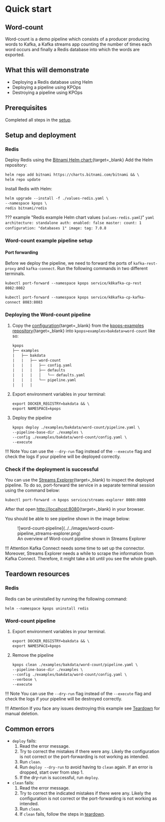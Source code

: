 # Quick start

## Word-count

Word-count is a demo pipeline which consists of a producer producing words to Kafka, a Kafka streams app counting the number of times each word occurs and finally a Redis database into which the words are exported.

## What this will demonstrate

- Deploying a Redis database using Helm
- Deploying a pipeline using KPOps
- Destroying a pipeline using KPOps

## Prerequisites

Completed all steps in the [setup](../setup).

## Setup and deployment

### Redis

Deploy Redis using the [Bitnami Helm chart:](https://artifacthub.io/packages/helm/bitnami/redis){target=_blank}
Add the Helm repository:

```shell
helm repo add bitnami https://charts.bitnami.com/bitnami && \
helm repo update
```

Install Redis with Helm:

```shell
helm upgrade --install -f ./values-redis.yaml \
--namespace kpops \
redis bitnami/redis
```

<!-- dprint-ignore-start -->

??? example "Redis example Helm chart values (`values-redis.yaml`)"
    ```yaml
    architecture: standalone
    auth:
      enabled: false
    master:
      count: 1
      configuration: "databases 1"
    image:
      tag: 7.0.8
    ```

<!-- dprint-ignore-end -->

### Word-count example pipeline setup

#### Port forwarding

Before we deploy the pipeline, we need to forward the ports of `kafka-rest-proxy` and `kafka-connect`.
Run the following commands in two different terminals.

```shell
kubectl port-forward --namespace kpops service/k8kafka-cp-rest 8082:8082
```

```shell
kubectl port-forward --namespace kpops service/k8kafka-cp-kafka-connect 8083:8083
```

### Deploying the Word-count pipeline

1. Copy the [configuration](https://github.com/bakdata/kpops-examples/tree/main/word-count/deployment/kpops){target=_blank} from the [kpops-examples repository](https://github.com/bakdata/kpops-examples/tree/main/word-count){target=_blank} into `kpops>examples>bakdata>word-count` like so:

   ```
   kpops
   ├── examples
   |   ├── bakdata
   |   |   ├── word-count
   |   |   |   ├── config.yaml
   |   |   |   ├── defaults
   |   |   |   │   └── defaults.yaml
   |   |   |   └── pipeline.yaml
   |   |   |
   ```

2. Export environment variables in your terminal:

   ```shell
   export DOCKER_REGISTRY=bakdata && \
   export NAMESPACE=kpops
   ```

3. Deploy the pipeline

   ```shell
   kpops deploy ./examples/bakdata/word-count/pipeline.yaml \
   --pipeline-base-dir ./examples \
   --config ./examples/bakdata/word-count/config.yaml \
   --execute
   ```

<!-- dprint-ignore-start -->

!!! Note
    You can use the `--dry-run` flag instead of the `--execute` flag and check the logs if your pipeline will be
    deployed correctly.

<!-- dprint-ignore-end -->

### Check if the deployment is successful

You can use the [Streams Explorer](https://github.com/bakdata/streams-explorer){target=_blank} to inspect the deployed pipeline.
To do so, port-forward the service in a separate terminal session using the command below:

```shell
kubectl port-forward -n kpops service/streams-explorer 8080:8080
```

After that open [http://localhost:8080](http://localhost:8080){target=_blank} in your browser.

You should be able to see pipeline shown in the image below:

<figure markdown>
  ![word-count-pipeline](../../images/word-count-pipeline_streams-explorer.png)
  <figcaption>An overview of Word-count pipeline shown in Streams Explorer</figcaption>
</figure>

<!-- dprint-ignore-start -->

!!! Attention
    Kafka Connect needs some time to set up the connector.
    Moreover, Streams Explorer needs a while to scrape the information from Kafka Connect.
    Therefore, it might take a bit until you see the whole graph.

<!-- dprint-ignore-end -->

## Teardown resources

### Redis

Redis can be uninstalled by running the following command:

```shell
helm --namespace kpops uninstall redis
```

### Word-count pipeline

1. Export environment variables in your terminal.

   ```shell
   export DOCKER_REGISTRY=bakdata && \
   export NAMESPACE=kpops
   ```

2. Remove the pipeline

   ```shell
   kpops clean ./examples/bakdata/word-count/pipeline.yaml \
   --pipeline-base-dir ./examples \
   --config ./examples/bakdata/word-count/config.yaml \
   --verbose \
   --execute
   ```

<!-- dprint-ignore-start -->

!!! Note
    You can use the `--dry-run` flag instead of the `--execute` flag and check the logs if your pipeline will be
    destroyed correctly.

!!! Attention
    If you face any issues destroying this example see [Teardown](../teardown) for manual deletion.

<!-- dprint-ignore-end -->

## Common errors

- `deploy` fails:
  1. Read the error message.
  2. Try to correct the mistakes if there were any. Likely the configuration is not correct or the port-forwarding is not working as intended.
  3. Run `clean`.
  4. Run `deploy --dry-run` to avoid having to `clean` again. If an error is dropped, start over from step 1.
  5. If the dry-run is successful, run `deploy`.
- `clean` fails:
  1. Read the error message.
  2. Try to correct the indicated mistakes if there were any. Likely the configuration is not correct or the port-forwarding is not working as intended.
  3. Run `clean`.
  4. If `clean` fails, follow the steps in [teardown](../teardown).
